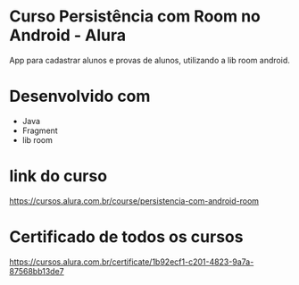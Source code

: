 # Curso Persistência com Room no Android - Alura
App para cadastrar alunos e provas de alunos, utilizando a lib room android.
# Desenvolvido com
- Java
- Fragment
- lib room
# link do curso  
https://cursos.alura.com.br/course/persistencia-com-android-room
# Certificado de todos os cursos
https://cursos.alura.com.br/certificate/1b92ecf1-c201-4823-9a7a-87568bb13de7
